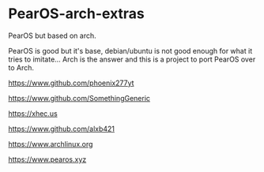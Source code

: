 # PearOS-arch-extras



PearOS but based on arch.

PearOS is good but it's base, debian/ubuntu is not good enough for what it tries to imitate... Arch is the answer and this is a project to port PearOS over to Arch.

https://www.github.com/phoenix277yt

https://www.github.com/SomethingGeneric

https://xhec.us

https://www.github.com/alxb421

https://www.archlinux.org

https://www.pearos.xyz
